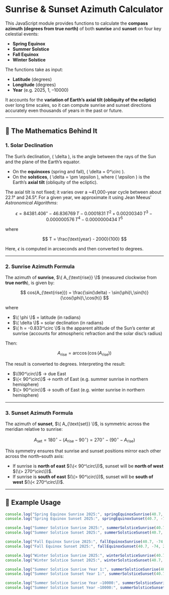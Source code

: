 # Sunrise & Sunset Azimuth Calculator

This JavaScript module provides functions to calculate the **compass azimuth (degrees from true north)** of both **sunrise** and **sunset** on four key celestial events:

- **Spring Equinox**  
- **Summer Solstice**  
- **Fall Equinox**  
- **Winter Solstice**

The functions take as input:  
- **Latitude** (degrees)  
- **Longitude** (degrees)  
- **Year** (e.g. 2025, 1, –10000)

It accounts for the **variation of Earth’s axial tilt (obliquity of the ecliptic)** over long time scales, so it can compute sunrise and sunset directions accurately even thousands of years in the past or future.

---

## 📐 The Mathematics Behind It

### 1. Solar Declination

The Sun’s declination, \( \delta \), is the angle between the rays of the Sun and the plane of the Earth’s equator.

- On the **equinoxes** (spring and fall), \( \delta = 0^\circ \).  
- On the **solstices**, \( \delta = \pm \epsilon \), where \( \epsilon \) is the Earth’s **axial tilt** (obliquity of the ecliptic).

The axial tilt is not fixed; it varies over a ~41,000-year cycle between about 22.1° and 24.5°. For a given year, we approximate it using Jean Meeus’ *Astronomical Algorithms*:

$$ \epsilon = 84381.406'' - 46.836769\,T - 0.0001831\,T^2 + 0.00200340\,T^3 - 0.000000576\,T^4 - 0.0000000434\,T^5 $$

where  

$$ T = \frac{\text{year} - 2000}{100} $$

Here, $\epsilon$ is computed in arcseconds and then converted to degrees.

---

### 2. Sunrise Azimuth Formula

The azimuth of **sunrise**, $\( A_{\text{rise}} \)$ (measured clockwise from **true north**), is given by:


$$ cos(A_{\text{rise}}) = \frac{\sin(\delta) - \sin(\phi)\,\sin(h)}{\cos(\phi)\,\cos(h)} $$


where  
- $\( \phi \)$ = latitude (in radians)  
- $\( \delta \)$ = solar declination (in radians)  
- $\( h = -0.833^\circ \)$ is the apparent altitude of the Sun’s center at sunrise (accounts for atmospheric refraction and the solar disc’s radius)

Then:


$$ A_{\text{rise}} = \arccos\bigl(\cos(A_{\text{rise}})\bigr)  $$

The result is converted to degrees. Interpreting the result:

- $\(90^\circ\)$ → due East  
- $\(< 90^\circ\)$ → north of East (e.g. summer sunrise in northern hemisphere)  
- $\(> 90^\circ\)$ → south of East (e.g. winter sunrise in northern hemisphere)

---

### 3. Sunset Azimuth Formula

The azimuth of **sunset**, $\( A_{\text{set}} \)$, is symmetric across the meridian relative to sunrise:


$$ A_{\text{set}} = 180^\circ - \bigl(A_{\text{rise}} - 90^\circ \bigr) = 270^\circ - \bigl(90^\circ - A_{\text{rise}} \bigr) $$

This symmetry ensures that sunrise and sunset positions mirror each other across the north–south axis:

- If sunrise is **north of east** $(\(< 90^\circ\))$, sunset will be **north of west** $(\(> 270^\circ\))$.  
- If sunrise is **south of east** $(\(> 90^\circ\))$, sunset will be **south of west** $(\(< 270^\circ\))$.

---

## 🚀 Example Usage

```javascript
console.log("Spring Equinox Sunrise 2025:", springEquinoxSunrise(40.7, -74, 2025));
console.log("Spring Equinox Sunset 2025:", springEquinoxSunset(40.7, -74, 2025));

console.log("Summer Solstice Sunrise 2025:", summerSolsticeSunrise(40.7, -74, 2025));
console.log("Summer Solstice Sunset 2025:", summerSolsticeSunset(40.7, -74, 2025));

console.log("Fall Equinox Sunrise 2025:", fallEquinoxSunrise(40.7, -74, 2025));
console.log("Fall Equinox Sunset 2025:", fallEquinoxSunset(40.7, -74, 2025));

console.log("Winter Solstice Sunrise 2025:", winterSolsticeSunrise(40.7, -74, 2025));
console.log("Winter Solstice Sunset 2025:", winterSolsticeSunset(40.7, -74, 2025));

console.log("Summer Solstice Sunrise Year 1:", summerSolsticeSunrise(40.7, -74, 1));
console.log("Summer Solstice Sunset Year 1:", summerSolsticeSunset(40.7, -74, 1));

console.log("Summer Solstice Sunrise Year –10000:", summerSolsticeSunrise(40.7, -74, -10000));
console.log("Summer Solstice Sunset Year –10000:", summerSolsticeSunset(40.7, -74, -10000));
